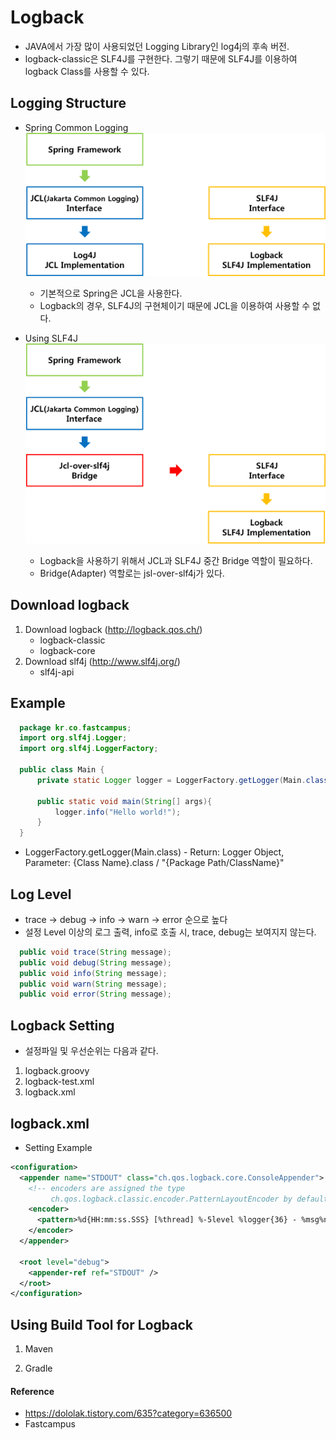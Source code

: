 # Logback
* JAVA에서 가장 많이 사용되었던 Logging Library인 log4j의 후속 버전.
* logback-classic은 SLF4J를 구현한다. 그렇기 때문에 SLF4J를 이용하여 logback Class를 사용할 수 있다.

## Logging Structure
* Spring Common Logging
    ![SpringCommonLogging](img/SpringCommonLogging.png)
    * 기본적으로 Spring은 JCL을 사용한다.
    * Logback의 경우, SLF4J의 구현체이기 때문에 JCL을 이용하여 사용할 수 없다.
    
* Using SLF4J
    ![SpringSLF4Jlogging](img/SpringSLF4JLogging.png)
    * Logback을 사용하기 위해서 JCL과 SLF4J 중간 Bridge 역할이 필요하다.
    * Bridge(Adapter) 역할로는 jsl-over-slf4j가 있다.


## Download logback
1. Download logback (http://logback.qos.ch/)
    * logback-classic 
    * logback-core
2. Download slf4j (http://www.slf4j.org/) 
    * slf4j-api

## Example
  ```java
    package kr.co.fastcampus;
    import org.slf4j.Logger;
    import org.slf4j.LoggerFactory;
    
    public class Main {
        private static Logger logger = LoggerFactory.getLogger(Main.class);
    
        public static void main(String[] args){
            logger.info("Hello world!"); 
        }
    }
  ```
   * LoggerFactory.getLogger(Main.class) - Return: Logger Object, Parameter: {Class Name}.class / "{Package Path/ClassName}" 

## Log Level
* trace -> debug -> info -> warn -> error 순으로 높다
* 설정 Level 이상의 로그 출력, info로 호출 시, trace, debug는 보여지지 않는다.
```java
  public void trace(String message);
  public void debug(String message);
  public void info(String message); 
  public void warn(String message); 
  public void error(String message); 
```

## Logback Setting
* 설정파일 및 우선순위는 다음과 같다.
1. logback.groovy 
2. logback-test.xml
3. logback.xml

## logback.xml
* Setting Example
```xml
<configuration>
  <appender name="STDOUT" class="ch.qos.logback.core.ConsoleAppender">
    <!-- encoders are assigned the type
         ch.qos.logback.classic.encoder.PatternLayoutEncoder by default -->
    <encoder>
      <pattern>%d{HH:mm:ss.SSS} [%thread] %-5level %logger{36} - %msg%n</pattern>
    </encoder>
  </appender>

  <root level="debug">
    <appender-ref ref="STDOUT" />
  </root>
</configuration>
```

## Using Build Tool for Logback
1. Maven


2. Gradle



#### Reference
* https://dololak.tistory.com/635?category=636500
* Fastcampus